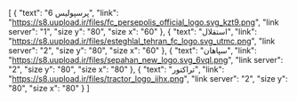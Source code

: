 [
  {
    "text": "پرسپولیس 6",
    "link": "https://s8.uupload.ir/files/fc_persepolis_official_logo.svg_kzt9.png",
    "link server": "1",
    "size y": "80",
    "size x": "60"
  },
  {
    "text": "استقلال",
    "link": "https://s8.uupload.ir/files/esteghlal_tehran_fc_logo.svg_utmc.png",
    "link server": "2",
    "size y": "80",
    "size x": "60"
  },
  {
    "text": "سپاهان",
    "link": "https://s8.uupload.ir/files/sepahan_new_logo.svg_6vql.png",
    "link server": "2",
    "size y": "80",
    "size x": "80"
  },
  {
    "text": "تراکتور",
    "link": "https://s8.uupload.ir/files/tractor_logo_iihx.png",
    "link server": "2",
    "size y": "80",
    "size x": "80"
  }
]
